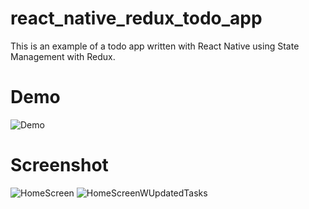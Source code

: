 # react_native_redux_todo_app

This is an example of a todo app written with React Native using State Management with Redux. 

# Demo

![Demo](https://github.com/roycechua23/react_native_todo_app/blob/master/demoScreenshots/react-native-todo-app-demo.gif)

# Screenshot
![HomeScreen](https://github.com/roycechua23/react_native_todo_app/blob/master/demoScreenshots/HomeScreen.png)
![HomeScreenWUpdatedTasks](https://github.com/roycechua23/react_native_todo_app/blob/master/demoScreenshots/HomeScreenWUpdatedTasks.png)